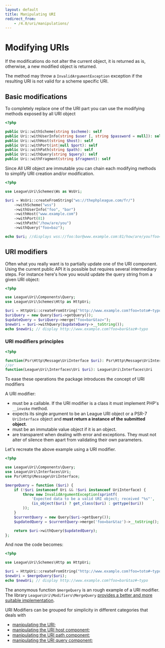 ```yaml
---
layout: default
title: Manipulating URI
redirect_from:
    - /4.0/uri/manipulations/
---
```


# Modifying URIs

<p class="message-notice">If the modifications do not alter the current object, it is returned as is, otherwise, a new modified object is returned.</p>

<p class="message-warning">The method may throw a <code>InvalidArgumentException</code> exception if the resulting URI is not valid for a scheme specific URI.</p>

## Basic modifications

To completely replace one of the URI part you can use the modifying methods exposed by all URI object

~~~php
<?php

public Uri::withScheme(string $scheme): self
public Uri::withUserInfo(string $user [, string $password = null]): self
public Uri::withHost(string $host): self
public Uri::withPort(int|null $port): self
public Uri::withPath(string $path): self
public Uri::withQuery(string $query): self
public Uri::withFragment(string $fragment): self
~~~

Since All URI object are immutable you can chain each modifying methods to simplify URI creation and/or modification.

~~~php
<?php

use League\Uri\Schemes\Ws as WsUri;

$uri = WsUri::createFromString("ws://thephpleague.com/fr/")
    ->withScheme("wss")
    ->withUserInfo("foo", "bar")
    ->withHost("www.example.com")
    ->withPort(81)
    ->withPath("/how/are/you")
    ->withQuery("foo=baz");

echo $uri; //displays wss://foo:bar@www.example.com:81/how/are/you?foo=baz
~~~

## URI modifiers

Often what you really want is to partially update one of the URI component. Using the current public API it is possible but requires several intermediary steps. For instance here's how you would update the query string from a given URI object:

~~~php
<?php

use League\Uri\Components\Query;
use League\Uri\Schemes\Http as HttpUri;

$uri = HttpUri::createFromString("http://www.example.com?foo=toto#~typo");
$uriQuery = new Query($uri->getQuery());
$updateQuery = $uriQuery->merge("foo=bar&taz=");
$newUri = $uri->withQuery($updateQuery->__toString());
echo $newUri; // display http://www.example.com?foo=bar&taz#~typo
~~~

### URI modifiers principles

~~~php
<?php

function(Psr\Http\Message\UriInterface $uri): Psr\Http\Message\UriInterface
//or
function(League\Uri\Interfaces\Uri $uri): League\Uri\Interfaces\Uri
~~~

To ease these operations the package introduces the concept of URI modifiers

A URI modifier:

- must be a callable. If the URI modifier is a class it must implement PHP's `__invoke` method.
- expects its single argument to be an League URI object or a PSR-7 `UriInterface` object and **must return a instance of the submitted object**.
- must be an immutable value object if it is an object.
- are transparent when dealing with error and exceptions. They must not alter of silence them apart from validating their own parameters.

Let's recreate the above example using a URI modifier.

~~~php
<?php

use League\Uri\Components\Query;
use League\Uri\Interfaces\Uri;
use Psr\Http\Message\UriInterface;

$mergeQuery = function ($uri) {
    if (!$uri instanceof Uri && !$uri instanceof UriInterface) {
        throw new InvalidArgumentException(sprintf(
            'Expected data to be a valid URI object; received "%s"',
            (is_object($uri) ? get_class($uri) : gettype($uri))
        ));
    }
    $currentQuery = new Query($uri->getQuery());
    $updatedQuery = $currentQuery->merge('foo=bar&taz')->__toString();

    return $uri->withQuery($updatedQuery);
};
~~~

And now the code becomes:

~~~php
<?php

use League\Uri\Schemes\Http as HttpUri;

$uri = HttpUri::createFromString("http://www.example.com?foo=toto#~typo");
$newUri = $mergeQuery($uri);
echo $newUri; // display http://www.example.com?foo=bar&taz#~typo
~~~

The anonymous function `$mergeQuery` is an rough example of a URI modifier. The library `League\Uri\Modifiers\MergeQuery` [provides a better and more suitable implementation](/uri/4.0/uri/manipulation/query/#merging-query-string).

URI Modifiers can be grouped for simplicity in different categories that deals with

- [manipulating the URI](/uri/4.0/uri/manipulation/generic/);
- [manipulating the URI host component](/uri/4.0/uri/manipulation/host/);
- [manipulating the URI path component](/uri/4.0/uri/manipulation/path/);
- [manipulating the URI query component](/uri/4.0/uri/manipulation/query/);
